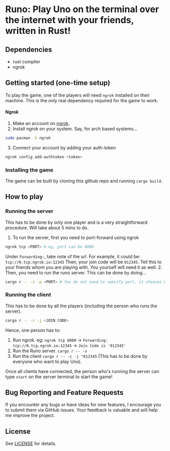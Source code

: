 # Runo: Play Uno on the terminal over the internet with your friends, written in Rust!

## Dependencies
* rust compiler
* ngrok


## Getting started (one-time setup)

To play the game, one of the players will need `ngrok` installed on their machine. This is the only real dependency required for the game to work.

#### Ngrok
1. Make an account on [ngrok](https://ngrok.com/).
2. Install ngrok on your system.
Say, for arch based systems...
```bash
sudo pacman -S ngrok
```
3. Connect your account by adding your auth-token
```bash
ngrok config add-authtoken <token>
```

### Installing the game
The game can be built by cloning this github repo and running `cargo build`.

## How to play
### Running the server
This has to be done by only one player and is a very straightforward procedure. Will take about 5 mins to do.
1. To run the server, first you need to port-forward using ngrok
```bash
ngrok tcp <PORT> # eg, port can be 8080
```
Under `Forwarding:`, take note of the url. For example, it could be: `tcp://0.tcp.ngrok.io:12345`
Then, your join code will be `012345`. Tell this to your friends whom you are playing with. You yourself will need it as well.
2. Then, you need to run the runo server. This can be done by doing...
```bash
cargo r -- -s -p <PORT> # You do not need to specify port, it chooses 8080 by default. Just make sure the port matches with the one in ngrok.
```
### Running the client
This has to be done by all the players (including the person who runs the server).
```bash
cargo r -- -c -j <JOIN CODE>
```

Hence, one person has to:
1. Run ngrok. eg: `ngrok tcp 8080` -> `Forwarding: tcp://0.tcp.ngrok.io:12345` -> `Join Code is '012345'`
2. Run the Runo server. `cargo r -- -s`
3. Run the client `cargo r -- -c -j "012345` (This has to be done by everyone who want to play Uno).


Once all clients have connected, the person who's running the server can type `start` on the server terminal to start the game!

## Bug Reporting and Feature Requests
If you encounter any bugs or have ideas for new features, I encourage you to submit them via GitHub issues. Your feedback is valuable and will help me improve the project.

## License
See [LICENSE](https://github.com/StaticESC/Runo/blob/main/LICENSE) for details.

